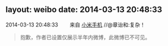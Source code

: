 layout: weibo
date: 2014-03-13 20:48:33
---
2014-03-13 20:48:33  &nbsp;&nbsp;&nbsp;&nbsp;&nbsp;&nbsp; 来自 <a href="http://app.weibo.com/t/feed/22zMnn" rel="nofollow">小米手机</a>
//@章诒和:复杂！
>  抱歉，作者已设置仅展示半年内微博，此微博已不可见。 ​​​
